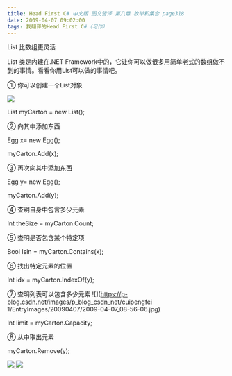 ```yaml
---
title: Head First C# 中文版 图文皆译 第八章 枚举和集合 page318
date: 2009-04-07 09:02:00
tags: 我翻译的Head First C#（习作）
---
```

List  比数组更灵活

List  类是内建在.NET Framework中的，它让你可以做很多用简单老式的数组做不到的事情。看看你用List可以做的事情吧。

  

①  你可以创建一个List对象

  

![](https://p-blog.csdn.net/images/p_blog_csdn_net/cuipengfei1/EntryImages/20090407/2009-04-07_08-49-09.jpg)

List<Egg> myCarton = new List<Egg>();

  

②  向其中添加东西

  

Egg x= new Egg();

myCarton.Add(x);

  

③  再次向其中添加东西

  

Egg y= new Egg();

myCarton.Add(y);

  

④  查明自身中包含多少元素

  

Int theSize = myCarton.Count;

  

⑤  查明是否包含某个特定项

  

Bool Isin = myCarton.Contains(x);

  

⑥  找出特定元素的位置

  

Int idx = myCarton.IndexOf(y);

  

⑦  查明列表可以包含多少元素  ![](https://p-blog.csdn.net/images/p_blog_csdn_net/cuipengfei
1/EntryImages/20090407/2009-04-07_08-56-06.jpg)

  

Int limit = myCarton.Capacity;

  

⑧  从中取出元素

  

myCarton.Remove(y);



[ ![](https://profile.csdnimg.cn/5/2/5/3_cuipengfei1)
![](https://g.csdnimg.cn/static/user-reg-year/1x/11.png)
](https://blog.csdn.net/cuipengfei1)





